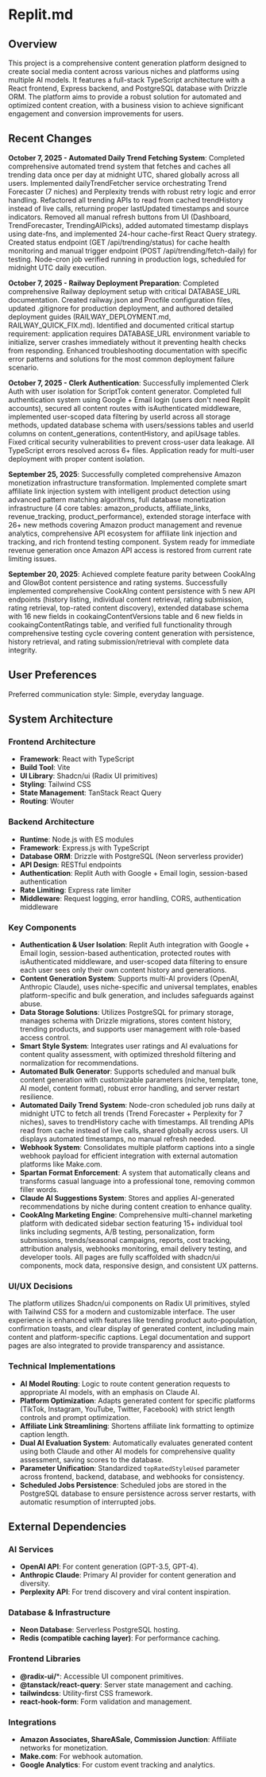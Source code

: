 # Replit.md

## Overview
This project is a comprehensive content generation platform designed to create social media content across various niches and platforms using multiple AI models. It features a full-stack TypeScript architecture with a React frontend, Express backend, and PostgreSQL database with Drizzle ORM. The platform aims to provide a robust solution for automated and optimized content creation, with a business vision to achieve significant engagement and conversion improvements for users.

## Recent Changes
**October 7, 2025 - Automated Daily Trend Fetching System**: Completed comprehensive automated trend system that fetches and caches all trending data once per day at midnight UTC, shared globally across all users. Implemented dailyTrendFetcher service orchestrating Trend Forecaster (7 niches) and Perplexity trends with robust retry logic and error handling. Refactored all trending APIs to read from cached trendHistory instead of live calls, returning proper lastUpdated timestamps and source indicators. Removed all manual refresh buttons from UI (Dashboard, TrendForecaster, TrendingAIPicks), added automated timestamp displays using date-fns, and implemented 24-hour cache-first React Query strategy. Created status endpoint (GET /api/trending/status) for cache health monitoring and manual trigger endpoint (POST /api/trending/fetch-daily) for testing. Node-cron job verified running in production logs, scheduled for midnight UTC daily execution.

**October 7, 2025 - Railway Deployment Preparation**: Completed comprehensive Railway deployment setup with critical DATABASE_URL documentation. Created railway.json and Procfile configuration files, updated .gitignore for production deployment, and authored detailed deployment guides (RAILWAY_DEPLOYMENT.md, RAILWAY_QUICK_FIX.md). Identified and documented critical startup requirement: application requires DATABASE_URL environment variable to initialize, server crashes immediately without it preventing health checks from responding. Enhanced troubleshooting documentation with specific error patterns and solutions for the most common deployment failure scenario.

**October 7, 2025 - Clerk Authentication**: Successfully implemented Clerk Auth with user isolation for ScriptTok content generator. Completed full authentication system using Google + Email login (users don't need Replit accounts), secured all content routes with isAuthenticated middleware, implemented user-scoped data filtering by userId across all storage methods, updated database schema with users/sessions tables and userId columns on content_generations, contentHistory, and apiUsage tables. Fixed critical security vulnerabilities to prevent cross-user data leakage. All TypeScript errors resolved across 6+ files. Application ready for multi-user deployment with proper content isolation.

**September 25, 2025**: Successfully completed comprehensive Amazon monetization infrastructure transformation. Implemented complete smart affiliate link injection system with intelligent product detection using advanced pattern matching algorithms, full database monetization infrastructure (4 core tables: amazon_products, affiliate_links, revenue_tracking, product_performance), extended storage interface with 26+ new methods covering Amazon product management and revenue analytics, comprehensive API ecosystem for affiliate link injection and tracking, and rich frontend testing component. System ready for immediate revenue generation once Amazon API access is restored from current rate limiting issues.

**September 20, 2025**: Achieved complete feature parity between CookAIng and GlowBot content persistence and rating systems. Successfully implemented comprehensive CookAIng content persistence with 5 new API endpoints (history listing, individual content retrieval, rating submission, rating retrieval, top-rated content discovery), extended database schema with 16 new fields in cookaingContentVersions table and 6 new fields in cookaingContentRatings table, and verified full functionality through comprehensive testing cycle covering content generation with persistence, history retrieval, and rating submission/retrieval with complete data integrity.

## User Preferences
Preferred communication style: Simple, everyday language.

## System Architecture

### Frontend Architecture
- **Framework**: React with TypeScript
- **Build Tool**: Vite
- **UI Library**: Shadcn/ui (Radix UI primitives)
- **Styling**: Tailwind CSS
- **State Management**: TanStack React Query
- **Routing**: Wouter

### Backend Architecture
- **Runtime**: Node.js with ES modules
- **Framework**: Express.js with TypeScript
- **Database ORM**: Drizzle with PostgreSQL (Neon serverless provider)
- **API Design**: RESTful endpoints
- **Authentication**: Replit Auth with Google + Email login, session-based authentication
- **Rate Limiting**: Express rate limiter
- **Middleware**: Request logging, error handling, CORS, authentication middleware

### Key Components
- **Authentication & User Isolation**: Replit Auth integration with Google + Email login, session-based authentication, protected routes with isAuthenticated middleware, and user-scoped data filtering to ensure each user sees only their own content history and generations.
- **Content Generation System**: Supports multi-AI providers (OpenAI, Anthropic Claude), uses niche-specific and universal templates, enables platform-specific and bulk generation, and includes safeguards against abuse.
- **Data Storage Solutions**: Utilizes PostgreSQL for primary storage, manages schema with Drizzle migrations, stores content history, trending products, and supports user management with role-based access control.
- **Smart Style System**: Integrates user ratings and AI evaluations for content quality assessment, with optimized threshold filtering and normalization for recommendations.
- **Automated Bulk Generator**: Supports scheduled and manual bulk content generation with customizable parameters (niche, template, tone, AI model, content format), robust error handling, and server restart resilience.
- **Automated Daily Trend System**: Node-cron scheduled job runs daily at midnight UTC to fetch all trends (Trend Forecaster + Perplexity for 7 niches), saves to trendHistory cache with timestamps. All trending APIs read from cache instead of live calls, shared globally across users. UI displays automated timestamps, no manual refresh needed.
- **Webhook System**: Consolidates multiple platform captions into a single webhook payload for efficient integration with external automation platforms like Make.com.
- **Spartan Format Enforcement**: A system that automatically cleans and transforms casual language into a professional tone, removing common filler words.
- **Claude AI Suggestions System**: Stores and applies AI-generated recommendations by niche during content creation to enhance quality.
- **CookAIng Marketing Engine**: Comprehensive multi-channel marketing platform with dedicated sidebar section featuring 15+ individual tool links including segments, A/B testing, personalization, form submissions, trends/seasonal campaigns, reports, cost tracking, attribution analysis, webhooks monitoring, email delivery testing, and developer tools. All pages are fully scaffolded with shadcn/ui components, mock data, responsive design, and consistent UX patterns.

### UI/UX Decisions
The platform utilizes Shadcn/ui components on Radix UI primitives, styled with Tailwind CSS for a modern and customizable interface. The user experience is enhanced with features like trending product auto-population, confirmation toasts, and clear display of generated content, including main content and platform-specific captions. Legal documentation and support pages are also integrated to provide transparency and assistance.

### Technical Implementations
- **AI Model Routing**: Logic to route content generation requests to appropriate AI models, with an emphasis on Claude AI.
- **Platform Optimization**: Adapts generated content for specific platforms (TikTok, Instagram, YouTube, Twitter, Facebook) with strict length controls and prompt optimization.
- **Affiliate Link Streamlining**: Shortens affiliate link formatting to optimize caption length.
- **Dual AI Evaluation System**: Automatically evaluates generated content using both Claude and other AI models for comprehensive quality assessment, saving scores to the database.
- **Parameter Unification**: Standardized `topRatedStyleUsed` parameter across frontend, backend, database, and webhooks for consistency.
- **Scheduled Jobs Persistence**: Scheduled jobs are stored in the PostgreSQL database to ensure persistence across server restarts, with automatic resumption of interrupted jobs.

## External Dependencies

### AI Services
- **OpenAI API**: For content generation (GPT-3.5, GPT-4).
- **Anthropic Claude**: Primary AI provider for content generation and diversity.
- **Perplexity API**: For trend discovery and viral content inspiration.

### Database & Infrastructure
- **Neon Database**: Serverless PostgreSQL hosting.
- **Redis (compatible caching layer)**: For performance caching.

### Frontend Libraries
- **@radix-ui/***: Accessible UI component primitives.
- **@tanstack/react-query**: Server state management and caching.
- **tailwindcss**: Utility-first CSS framework.
- **react-hook-form**: Form validation and management.

### Integrations
- **Amazon Associates, ShareASale, Commission Junction**: Affiliate networks for monetization.
- **Make.com**: For webhook automation.
- **Google Analytics**: For custom event tracking and analytics.